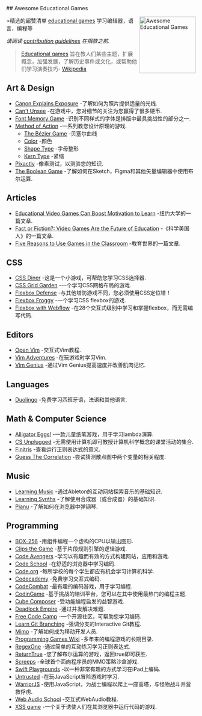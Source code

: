 <div class="github-widget" data-repo="yrgo/awesome-educational-games"></div>
<script async src="https://pagead2.googlesyndication.com/pagead/js/adsbygoogle.js"></script><ins class="adsbygoogle" style="display:block" data-ad-client="ca-pub-6890694312814945" data-ad-slot="5473692530" data-ad-format="auto"  data-full-width-responsive="true"></ins><script>(adsbygoogle = window.adsbygoogle || []).push({});</script>
## Awesome Educational Games

[<img src="https://cloud.githubusercontent.com/assets/499192/18659925/ed7e6262-7f0d-11e6-8e8e-b53b87158210.png" align="right" alt="Awesome Educational Games" width="150">](https://en.m.wikipedia.org/wiki/Educational_game)

&gt;精选的超赞清单 [educational games](https://en.m.wikipedia.org/wiki/Educational_game) 学习编辑器，语言，编程等

*请阅读 [contribution guidelines](https://github.com/yrgo/awesome-educational-games/blob/master/CONTRIBUTING.md) 在捐款之前.*

> [Educational games](https://en.m.wikipedia.org/wiki/Educational_game) 旨在教人们某些主题，扩展概念，加强发展，了解历史事件或文化，或帮助他们学习演奏技巧- [Wikipedia](https://en.m.wikipedia.org/wiki/Educational_game)



## Art & Design

- [Canon Explains Exposure](http://www.canonoutsideofauto.ca/) -了解如何为照片提供适量的光线.
- [Can't Unsee](https://cantunsee.space/) -在游戏中，您对细节的关注为您赢得了很多硬币.
- [Font Memory Game](https://betterwebtype.com/font-memory-game) -识别不同样式的字体是排版中最具挑战性的部分之一.
- [Method of Action](https://method.ac/) -一系列教您设计原理的游戏.
  - [The Bézier Game](https://bezier.method.ac/) -贝塞尔曲线
  - [Color](https://color.method.ac/) -颜色
  - [Shape Type](https://shape.method.ac/) -字母整形
  - [Kern Type](https://type.method.ac/) -紧缩
- [Pixactly](http://pixact.ly/) -像素测试，以测验您的知识.
- [The Boolean Game](https://boolean.method.ac/) -了解如何在Sketch，Figma和其他矢量编辑器中使用布尔运算.

## Articles

- [Educational Video Games Can Boost Motivation to Learn](https://www.nyu.edu/about/news-publications/news/2013/november/educational-video-games-can-boost-motivation-to-learn-nyu-cuny-study-shows-.html) -纽约大学的一篇文章.
- [Fact or Fiction?: Video Games Are the Future of Education](https://www.nyu.edu/about/news-publications/news/2013/november/educational-video-games-can-boost-motivation-to-learn-nyu-cuny-study-shows-.html) -《科学美国人》的一篇文章.
- [Five Reasons to Use Games in the Classroom](https://www.educationworld.com/a_curr/reasons-to-play-games-in-the-classroom.shtml) -教育世界的一篇文章.

## CSS

- [CSS Diner](https://flukeout.github.io/) -这是一个小游戏，可帮助您学习CSS选择器.
- [CSS Grid Garden](http://cssgridgarden.com/) -一个学习CSS网格布局的游戏.
- [Flexbox Defense](http://www.flexboxdefense.com/) -与其他塔防游戏不同，您必须使用CSS定位塔！
- [Flexbox Froggy](http://flexboxfroggy.com/) -一个学习CSS flexbox的游戏.
- [Flexbox with Webflow](https://www.flexboxgame.com/) -在28个交互式级别中学习和掌握flexbox，而无需编写代码.

## Editors

- [Open Vim](https://www.openvim.com/) -交互式Vim教程.
- [Vim Adventures](https://vim-adventures.com/) -在玩游戏时学习Vim.
- [Vim Genius](http://vimgenius.com/) -通过Vim Genius提高速度并改善肌肉记忆.

## Languages

- [Duolingo](https://www.duolingo.com/) -免费学习西班牙语，法语和其他语言.

## Math & Computer Science

- [Alligator Eggs!](http://worrydream.com/#!/AlligatorEggs) -一款儿童纸笔游戏，用于学习lambda演算.
- [CS Unplugged](https://csunplugged.org/en/) -无需使用计算机即可教授计算机科学概念的课堂活动的集合.
- [Finitris](http://www.postcrashgames.com/finitris/) -查看运行正则表达式的意义.
- [Guess The Correlation](http://guessthecorrelation.com/) -尝试猜测散点图中两个变量的相关程度.

## Music

- [Learning Music](https://learningmusic.ableton.com) -通过Ableton的互动网站探索音乐的基础知识.
- [Learning Synths](https://learningsynths.ableton.com/) -了解使用合成器（或合成器）的基础知识.
- [Pianu](https://pianu.com) -了解如何在浏览器中弹钢琴.

## Programming

- [BOX-256](http://box-256.com/) -用组件编程一个虚构的CPU以输出图形.
- [Clips the Game](https://md5crypt.github.io/clipsgame/) -基于片段规则引擎的逻辑游戏.
- [Code Avengers](https://www.codeavengers.com/) -学习以有趣而有效的方式构建网站，应用和游戏.
- [Code School](https://www.pluralsight.com/codeschool ) -在舒适的浏览器中学习编码.
- [Code.org](https://code.org/) -每所学校的每个学生都应有机会学习计算机科学.
- [Codecademy](https://www.codecademy.com/) -免费学习交互式编码.
- [CodeCombat](https://codecombat.com/) -最有趣的编码游戏，用于学习编程.
- [CodinGame](https://www.codingame.com/start) -基于挑战的培训平台，您可以在其中使用最热门的编程主题.
- [Cube Composer](https://david-peter.de/cube-composer/) -受功能编程启发的益智游戏.
- [Deadlock Empire](https://deadlockempire.github.io/) -通过并发解决难题.
- [Free Code Camp](https://www.freecodecamp.org/) -一个开源社区，可帮助您学习编码.
- [Learn Git Branching](https://learngitbranching.js.org/) -强调分支的Interactive Git教程.
- [Mimo](https://getmimo.com/) -了解如何成为移动开发人员.
- [Programming Games Wiki](http://programminggames.org/) -多年来的编程游戏的长期目录.
- [RegexOne](https://regexone.com/lesson/introduction_abcs) -通过简单的互动练习学习正则表达式.
- [ReturnTrue](https://alf.nu/ReturnTrue) -您了解布尔运算的游戏，返回true即可获胜.
- [Screeps](https://screeps.com/) -全球首个面向程序员的MMO策略沙盒游戏.
- [Swift Playgrounds](https://www.apple.com/swift/playgrounds/) -以一种非常有趣的方式学习在iPad上编码.
- [Untrusted](https://alexnisnevich.github.io/untrusted/) -在玩JavaScript冒险游戏时学习.
- [WarriorJS](https://github.com/olistic/warriorjs) -使用JavaScript，为战士编程以爬上一座高塔，与怪物战斗并营救俘虏.
- [Web Audio School](https://mmckegg.github.io/web-audio-school/) -交互式WebAudio教程.
- [XSS game](https://xss-game.appspot.com) -一个关于诱使人们在其浏览器中运行代码的游戏.
